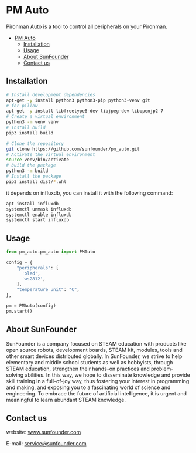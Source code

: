 # PM Auto

Pironman Auto is a tool to control all peripherals on your Pironman.

- [PM Auto](#pm-auto)
  - [Installation](#installation)
  - [Usage](#usage)
  - [About SunFounder](#about-sunfounder)
  - [Contact us](#contact-us)

## Installation

```bash
# Install development dependencies
apt-get -y install python3 python3-pip python3-venv git
# for pillow
apt-get -y install libfreetype6-dev libjpeg-dev libopenjp2-7
# Create a virtual environment
python3 -m venv venv
# Install build
pip3 install build

# Clone the repository
git clone https://github.com/sunfounder/pm_auto.git
# Activate the virtual environment
source venv/bin/activate
# build the package
python3 -m build
# Install the package
pip3 install dist/*.whl
```

it depends on influxdb, you can install it with the following command:

```bash
apt install influxdb
systemctl unmask influxdb
systemctl enable influxdb
systemctl start influxdb
```

## Usage

```python
from pm_auto.pm_auto import PMAuto

config = {
    "peripherals": [
      'oled',
      'ws2812',
    ],
    "temperature_unit": "C",
},

pm = PMAuto(config)
pm.start()

```

## About SunFounder
SunFounder is a company focused on STEAM education with products like open source robots, development boards, STEAM kit, modules, tools and other smart devices distributed globally. In SunFounder, we strive to help elementary and middle school students as well as hobbyists, through STEAM education, strengthen their hands-on practices and problem-solving abilities. In this way, we hope to disseminate knowledge and provide skill training in a full-of-joy way, thus fostering your interest in programming and making, and exposing you to a fascinating world of science and engineering. To embrace the future of artificial intelligence, it is urgent and meaningful to learn abundant STEAM knowledge.

## Contact us
website:
    www.sunfounder.com

E-mail:
    service@sunfounder.com

